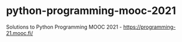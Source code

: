 # python-programming-mooc-2021
Solutions to Python Programming MOOC 2021 - https://programming-21.mooc.fi/
